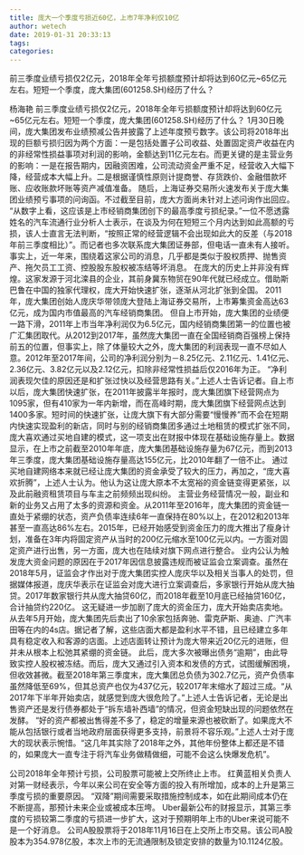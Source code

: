 ```yaml
---
title: 庞大一个季度亏损近60亿，上市7年净利仅10亿
author: wetech
date: 2019-01-31 20:33:13
tags: 
categories: 
---
```

前三季度业绩亏损仅2亿元，2018年全年亏损额度预计却将达到60亿元~65亿元左右。短短一个季度，庞大集团(601258.SH)经历了什么？
<!-- more -->
杨海艳
前三季度业绩亏损仅2亿元，2018年全年亏损额度预计却将达到60亿元~65亿元左右。短短一个季度，庞大集团(601258.SH)经历了什么？
1月30日晚间，庞大集团发布业绩预减公告并披露了上述年度预亏数字。该公司将2018年出现的巨额亏损归因为两个方面：一是包括处置子公司收益、处置固定资产收益在内的非经常性损益事项对利润的影响，金额达到11亿元左右。而更关键的是主营业务的影响：一是在报告期内，因融资困难，公司流动资金严重不足，经营收入大幅下降，经营成本大幅上升。二是根据谨慎性原则计提商誉、存货跌价、金融借款坏账、应收账款坏账等资产减值准备。
随后，上海证券交易所火速发布关于庞大集团业绩预亏事项的问询函。不过截至目前，庞大方面尚未针对上述问询作出回应。
“从数字上看，这应该是上市经销商集团创下的最高季度亏损纪录。”一位不愿透露姓名的汽车流通行业分析人士表示，在谈及为何在短短三个月内达到如此高额的亏损，该人士直言无法判断，“按照正常的经营逻辑不会出现如此大的反差（与2018年前三季度相比）”。而记者也多次联系庞大集团证券部，但电话一直未有人接听。
事实上，近一年来，围绕着这家公司的消息，几乎都是类似于股权质押、抛售资产、拖欠员工工资、控股股东股权被冻结等坏消息。
在庞大的历史上并非没有辉煌。这家发源于河北滦县的企业，其前身冀东物贸在90年代就已经成立。借助斯巴鲁在中国的独家代理权，庞大开始快速扩张，逐渐从河北扩张到全国。
2011年，庞大集团创始人庞庆华带领庞大登陆上海证券交易所，上市筹集资金高达63亿元，成为国内市值最高的汽车经销商集团。
但自上市开始，庞大集团的业绩便一路下滑，2011年上市当年净利润仅为6.5亿元，国内经销商集团第一的位置也被广汇集团取代。从2012到2017年，虽然庞大集团一直在全国经销商百强榜上保持前五的位置，但事实上，除了体量较大之外，庞大集团的利润表现一直不尽如人意。2012年至2017年间，公司的净利润分别为－8.25亿元、2.11亿元、1.41亿元、2.36亿元、3.82亿元以及2.12亿元，扣除非经常性损益后仅2016年为正。
“净利润表现欠佳的原因还是和扩张过快以及经营思路有关。”上述人士告诉记者。自上市以后，庞大集团快速扩张，在2011年披露半年报时，庞大集团旗下经营网点为1095家，但有410家为一年内新增，而在高峰时期，庞大集团旗下经营网点达到1400多家。短时间的快速扩张，让庞大旗下有大部分需要“慢慢养”而不会在短期内快速实现盈利的新店，同时与别的经销商集团多通过土地租赁的模式扩张不同，庞大喜欢通过买地自建的模式，这一项支出在财报中体现在基础设施存量上。数据显示，在上市之前截至2010年年底，庞大集团基础设施存量为67亿元，而到2013年三季度，庞大集团基础设施存量高达155亿元，比2010年翻了一倍不止。
通过买地自建网络本来就已经让庞大集团的资金承受了较大的压力，再加之，“庞大喜欢折腾”，上述人士认为。他认为这让庞大原本不太宽裕的资金链变得更紧张，以及此前融资租赁项目与车主之前频频出现纠纷。
主营业务经营情况一般，副业和新的业务又占用了太多的资源和资金。从2011年至2016年，庞大集团的资金链一直处于紧绷的状态，资产负债率连续6年一直保持在80%以上，在2012和2013年甚至一直高达86%左右。2015年，已经开始感受到资金压力的庞大推出了瘦身计划，准备在3年内将固定资产从当时的200亿元缩水至100亿元以内。一方面对固定资产进行出售，另一方面，庞大也在陆续对旗下网点进行整合。
业内公认为触发庞大资金问题的原因在于2017年因信息披露违规而被证监会立案调查。虽然在2018年5月，证监会才作出对于庞大集团实控人庞庆华以及相关当事人的处罚，但据媒体报道，庞庆华表示在证监会对庞大进行立案调查后，多家银行开始从庞大抽贷。2017年数家银行共从庞大抽贷60亿，而2018年截至10月底已经抽贷160亿，合计抽贷约220亿。
这无疑进一步加剧了庞大的资金压力，庞大开始卖店卖地。从去年5月开始，庞大集团先后卖出了10余家包括奔驰、雷克萨斯、奥迪、广汽丰田等在内的4s店。据记者了解，这些店面大都是盈利水平不错，且已经建立多年具有稳定收入和客源的店面。上述店面转让预计为庞大带来近20亿元的进账，但并未从根本上松弛其紧绷的资金链。
此后，庞大多次被曝出债务“逾期”，由此导致实控人股权被冻结。而后，庞大又通过引入资本和发债的方式，试图缓解困境，但收效甚微。截至2018年第三季度末，庞大集团总负债为302.7亿元，资产负债率虽然降低至69%，但其总资产也仅为437亿元，较2017年末缩水了超过三成。“从2017年下半年开始卖店，就感觉到庞大很危险了。”上述人士告诉记者，无论是出售资产还是发行债券都处于“拆东墙补西墙”的情况，但资金短缺出现的问题依然在发酵。
“好的资产都被出售得差不多了，稳定的增量来源也被砍断了。如果庞大不能从包括银行或者当地政府层面获得更多支持，前景将不容乐观。”上述人士对于庞大的现状表示惋惜。“这几年其实除了2018年之外，其他年份整体上都还是不错的，如果庞大一直专注于将汽车业务做精做细，可能不会这么快爆发危机”。
 
 
公司2018年全年预计亏损，公司股票可能被上交所终止上市。
红黄蓝相关负责人对第一财经表示，今年以来公司在安全等方面的投入有所增加，成本的上升是第三季度亏损的重要原因。
“双降”期间需要采取措施控制成本，如在此期间成本仍在不断提高，那预计未来企业或被成本压垮。
Uber最新公布的财报显示，其第三季度的亏损较第二季度的亏损进一步扩大，这对于预期明年上市的Uber来说可能不是一个好消息。
公司A股股票将于2018年11月16日在上交所上市交易。该公司A股股本为354.978亿股，本次上市的无流通限制及锁定安排的数量为10.1124亿股。
